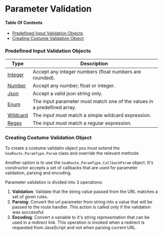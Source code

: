 # Parameter Validation 

#### Table Of Contents

  * [Predefined Input Validation Objects](#predefined-input-validation-objects)
  * [Creating Costume Validation Object](#creating-costume-validation-object)

### Predefined Input Validation Objects

| Type | Description |
| --- | --- |
| [Integer](./Parameters/Int.md)|Accept any integer numbers (float numbers are rounded). |
| [Number](./Parameters/Number.md)|Accept any number; float or integer. |
| [Json](./Parameters/Json.md)|Accept a valid json string only. | 
| [Enum](./Parameters/Enum.md)|The input parameter must match one of the values in a predefined array. |
| [Wildcard](./Parameters/Wild.md)|The input must match a simple wildcard expression. |
| [Regex](./Parameters/Regex.md)|The input must match a regular expression. |


### Creating Costume Validation Object

To create a costume validatin object you must extend the `SeaRoute.ParamType.Param` class and 
override the relevant methods

Another option is to use the `SeaRoute.ParamType.CallbackParam` object. It's constructor accepts 
a set of callbacks that are used for parameter validation, parsing and encoding.

Parameter validation is divided into 3 operations:
1. **Validation**: Validate that the string value passed from the URL matches a set of given rules.
2. **Parsing**: Convert the url parameter from string into a value that will be passed to the route handler. 
This action is called only if the validation was successful.
3. **Encoding**: Convert a variable to it's string representation that can be used in a redirect link. 
This operation is invoked when a redirect is requested from JavaScript and not when parsing current URL.